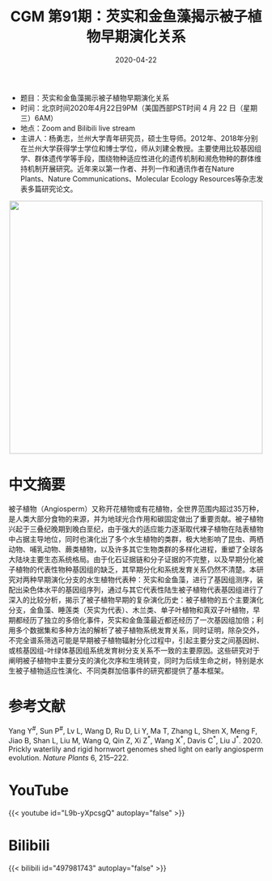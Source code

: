 ﻿---
title: "CGM 第91期：芡实和金鱼藻揭示被子植物早期演化关系"
date: "2020-04-22"
categories:
  - 学术报告
tags: [Prickly waterlily, rigid hornwort , genome assembly, early angiosperm evolution]
show_comments: true
thumbnail: "https://i.loli.net/2020/04/19/VSIodgrDBvfR9lA.jpg"
---

- 题目：芡实和金鱼藻揭示被子植物早期演化关系
- 时间：北京时间2020年4月22日9PM（美国西部PST时间 4 月 22 日（星期三）6AM）
- 地点：Zoom and Bilibili live stream
- 主讲人：杨勇志，兰州大学青年研究员，硕士生导师。2012年、2018年分别在兰州大学获得学士学位和博士学位，师从刘建全教授。主要使用比较基因组学、群体遗传学等手段，围绕物种适应性进化的遗传机制和濒危物种的群体维持机制开展研究。近年来以第一作者、并列一作和通讯作者在Nature Plants、Nature Communications、Molecular Ecology Resources等杂志发表多篇研究论文。

<div align="center">
<img src="https://i.loli.net/2020/04/19/VSIodgrDBvfR9lA.jpg" height=500>
</div>

# 中文摘要

被子植物（Angiosperm）又称开花植物或有花植物，全世界范围内超过35万种，是人类大部分食物的来源，并为地球光合作用和碳固定做出了重要贡献。被子植物兴起于三叠纪晚期到晚白垩纪，由于强大的适应能力逐渐取代裸子植物在陆表植物中占据主导地位，同时也演化出了多个水生植物的类群，极大地影响了昆虫、两栖动物、哺乳动物、蕨类植物，以及许多其它生物类群的多样化进程，重塑了全球各大陆块主要生态系统格局。由于化石证据链和分子证据的不完整，以及早期分化被子植物的代表性物种基因组的缺乏，其早期分化和系统发育关系仍然不清楚。本研究对两种早期演化分支的水生植物代表种：芡实和金鱼藻，进行了基因组测序，装配出染色体水平的基因组序列，通过与其它代表性陆生被子植物代表基因组进行了深入的比较分析，揭示了被子植物早期的复杂演化历史：被子植物的五个主要演化分支，金鱼藻、睡莲类（芡实为代表）、木兰类、单子叶植物和真双子叶植物，早期都经历了独立的多倍化事件，芡实和金鱼藻最近都还经历了一次基因组加倍；利用多个数据集和多种方法的解析了被子植物系统发育关系，同时证明，除杂交外，不完全谱系筛选可能是早期被子植物辐射分化过程中，引起主要分支之间基因树、或核基因组-叶绿体基因组系统发育树分支关系不一致的主要原因。这些研究对于阐明被子植物中主要分支的演化次序和生境转变，同时为后续生命之树，特别是水生被子植物适应性演化、不同类群加倍事件的研究都提供了基本框架。

# 参考文献

Yang Y<sup>\#</sup>, Sun P<sup>\#</sup>, Lv L, Wang D, Ru D, Li Y, Ma T, Zhang L, Shen X, Meng F, Jiao B, Shan L, Liu M, Wang Q, Qin Z, Xi Z<sup>\*</sup>, Wang X<sup>\*</sup>, Davis C<sup>\*</sup>, Liu J<sup>\*</sup>. 2020. Prickly waterlily and rigid hornwort genomes shed light on early angiosperm evolution. *Nature Plants* 6, 215–222.

# YouTube

{{< youtube id="L9b-yXpcsgQ" autoplay="false" >}}

# Bilibili

{{< bilibili id="497981743" autoplay="false" >}}

